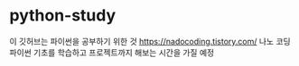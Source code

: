 # python-study
이 깃허브는 파이썬을 공부하기 위한 것
https://nadocoding.tistory.com/ 나노 코딩 파이썬 기초를 학습하고 프로젝트까지 해보는 시간을 가질 예정
